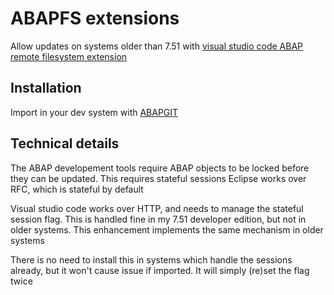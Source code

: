 # ABAPFS extensions
Allow updates on systems older than 7.51 with [visual studio code ABAP remote filesystem extension](https://github.com/marcellourbani/vscode_abap_remote_fs)

## Installation

Import in your dev system with [ABAPGIT](https://github.com/larshp/abapGit)

## Technical details
The ABAP developement tools require ABAP objects to be locked before they can be updated. This requires stateful sessions
Eclipse works over RFC, which is stateful by default

Visual studio code works over HTTP, and needs to manage the stateful session flag.
This is handled fine in my 7.51 developer edition, but not in older systems. This enhancement implements the same mechanism in older systems

There is no need to install this in systems which handle the sessions already, but it won't cause issue if imported. It will simply (re)set the flag twice
